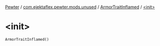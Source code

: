 [Pewter](../../index.md) / [com.ejektaflex.pewter.mods.unused](../index.md) / [ArmorTraitInflamed](index.md) / [&lt;init&gt;](./-init-.md)

# &lt;init&gt;

`ArmorTraitInflamed()`